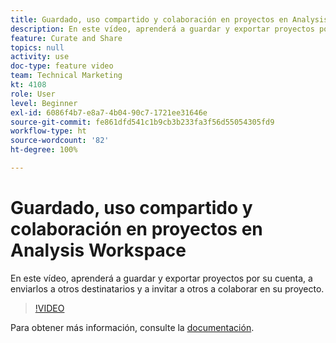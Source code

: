 ```yaml
---
title: Guardado, uso compartido y colaboración en proyectos en Analysis Workspace
description: En este vídeo, aprenderá a guardar y exportar proyectos por su cuenta, a enviarlos a otros destinatarios y a invitar a otros a colaborar en su proyecto.
feature: Curate and Share
topics: null
activity: use
doc-type: feature video
team: Technical Marketing
kt: 4108
role: User
level: Beginner
exl-id: 6086f4b7-e8a7-4b04-90c7-1721ee31646e
source-git-commit: fe861dfd541c1b9cb3b233fa3f56d55054305fd9
workflow-type: ht
source-wordcount: '82'
ht-degree: 100%

---
```


# Guardado, uso compartido y colaboración en proyectos en Analysis Workspace

En este vídeo, aprenderá a guardar y exportar proyectos por su cuenta, a enviarlos a otros destinatarios y a invitar a otros a colaborar en su proyecto.

>[!VIDEO](https://video.tv.adobe.com/v/30993/?quality=12)

Para obtener más información, consulte la [documentación](https://experienceleague.adobe.com/docs/analytics/analyze/analysis-workspace/curate-share/send-schedule-files.html?lang=es).
